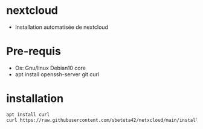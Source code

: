 # nextcloud
- Installation automatisée de nextcloud

# Pre-requis
- Os: Gnu/linux Debian10 core
- apt install openssh-server git curl

# installation
```bash
apt install curl
curl https://raw.githubusercontent.com/sbeteta42/netxcloud/main/install_netxcloud.sh | sh -
